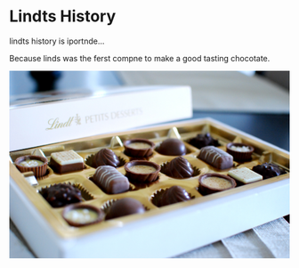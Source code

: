 <h1> Lindts History </h1>

lindts history is iportnde...

Because linds was the ferst compne to make a good tasting chocotate. 

<img src=arianeCoco1.jpg/>
